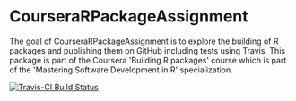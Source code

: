 # CourseraRPackageAssignment

The goal of CourseraRPackageAssignment is to explore the building of R packages and publishing them on GitHub including tests using Travis. This package is part of the Coursera 'Building R packages' course which is part of the 'Mastering Software Development in R' specialization.

[![Travis-CI Build Status](https://travis-ci.org/fooo/CourseraRPackageAssignment.svg?branch=master)](https://travis-ci.org/fooo/CourseraRPackageAssignment)
